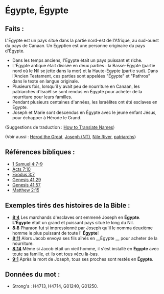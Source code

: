 # Égypte, Égypte

## Faits :

L'Égypte est un pays situé dans la partie nord-est de l'Afrique, au sud-ouest du pays de Canaan. Un Égyptien est une personne originaire du pays d'Égypte.

* Dans les temps anciens, l'Egypte était un pays puissant et riche.
* L'Égypte antique était divisée en deux parties : la Basse-Égypte (partie nord où le Nil se jette dans la mer) et la Haute-Égypte (partie sud). Dans l'Ancien Testament, ces parties sont appelées "Égypte" et "Pathros" dans le texte en langue originale.
* Plusieurs fois, lorsqu'il y avait peu de nourriture en Canaan, les patriarches d'Israël se sont rendus en Égypte pour acheter de la nourriture pour leurs familles.
* Pendant plusieurs centaines d'années, les Israélites ont été esclaves en Égypte.
* Joseph et Marie sont descendus en Égypte avec le jeune enfant Jésus, pour échapper à Hérode le Grand.

(Suggestions de traduction : [How to Translate Names](rc://en/ta/man/translate/translate-names))

(Voir aussi : [Herod the Great](../names/herodthegreat.md), [Joseph (NT)](../names/josephnt.md), [Nile River](../names/nileriver.md), [patriarchs](../other/patriarchs.md))

## Références bibliques :

* [1 Samuel 4:7-9](rc://en/tn/help/1sa/04/07)
* [Acts 7:10](rc://en/tn/help/act/07/10)
* [Exodus 3:7](rc://en/tn/help/exo/03/07)
* [Genesis 41:29](rc://en/tn/help/gen/41/29)
* [Genesis 41:57](rc://en/tn/help/gen/41/57)
* [Matthew 2:15](rc://en/tn/help/mat/02/15)

## Exemples tirés des histoires de la Bible :

* __[8:4](rc://en/tn/help/obs/08/04)__ Les marchands d'esclaves ont emmené Joseph en __Égypte__. __L'Égypte__ était un grand et puissant pays situé le long du Nil.
* __[8:8](rc://en/tn/help/obs/08/08)__ Pharaon fut si impressionné par Joseph qu'il le nomma deuxième homme le plus puissant de toute l' __Égypte__!
* __[8:11](rc://en/tn/help/obs/08/11)__ Alors Jacob envoya ses fils aînés en __Égypte __ pour acheter de la nourriture.
* __[8:14](rc://en/tn/help/obs/08/14)__ Même si Jacob était un vieil homme, il s'est installé en __Égypte__ avec toute sa famille, et ils ont tous vécu là-bas.
* __[9:1](rc://en/tn/help/obs/09/01)__ Après la mort de Joseph, tous ses proches sont restés en __Égypte__.

## Données du mot :

* Strong's : H4713, H4714, G01240, G01250.
